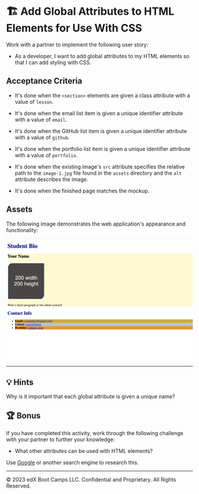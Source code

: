 # 🏗️ Add Global Attributes to HTML Elements for Use With CSS

Work with a partner to implement the following user story:

* As a developer, I want to add global attributes to my HTML elements so that I can add styling with CSS.

## Acceptance Criteria

* It's done when the `<section>` elements are given a class attribute with a value of `lesson`.

* It's done when the email list item is given a unique identifier attribute with a value of `email`.

* It's done when the GitHub list item is given a unique identifier attribute with a value of `github`.

* It's done when the portfolio list item is given a unique identifier attribute with a value of `portfolio`.

* It's done when the existing image's `src` attribute specifies the relative path to the `image-1.jpg` file found in the `assets` directory and the `alt` attribute describes the image.

* It's done when the finished page matches the mockup.

## Assets

The following image demonstrates the web application's appearance and functionality:

![The portfolio page features headings in blue text, rounded corners on the image placeholder, and various background colors.](./assets/image-1.png)

---

## 💡 Hints

Why is it important that each global attribute is given a unique name?

## 🏆 Bonus

If you have completed this activity, work through the following challenge with your partner to further your knowledge:

* What other attributes can be used with HTML elements?

Use [Google](https://www.google.com) or another search engine to research this.

---

© 2023 edX Boot Camps LLC. Confidential and Proprietary. All Rights Reserved.
